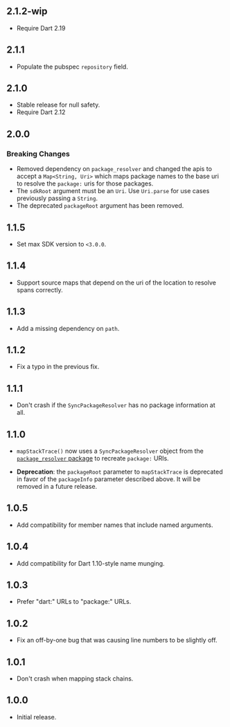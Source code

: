 ## 2.1.2-wip

* Require Dart 2.19

## 2.1.1

* Populate the pubspec `repository` field.

## 2.1.0

* Stable release for null safety.
* Require Dart 2.12

## 2.0.0

### Breaking Changes

* Removed dependency on `package_resolver` and changed the apis to accept a
  `Map<String, Uri>` which maps package names to the base uri to resolve the
  `package:` uris for those packages.
* The `sdkRoot` argument must be an `Uri`. Use `Uri.parse` for use
  cases previously passing a `String`.
* The deprecated `packageRoot` argument has been removed.

## 1.1.5

* Set max SDK version to `<3.0.0`.

## 1.1.4

* Support source maps that depend on the uri of the location to resolve spans
  correctly.

## 1.1.3

* Add a missing dependency on `path`.

## 1.1.2

* Fix a typo in the previous fix.

## 1.1.1

* Don't crash if the `SyncPackageResolver` has no package information at all.

## 1.1.0

* `mapStackTrace()` now uses a `SyncPackageResolver` object from the
  [`package_resolver` package][package_resolver] to recreate `package:` URIs.

* **Deprecation**: the `packageRoot` parameter to `mapStackTrace` is deprecated
  in favor of the `packageInfo` parameter described above. It will be removed in
  a future release.

[package_resolver]: https://pub.dartlang.org/packages/package_resolver

## 1.0.5

* Add compatibility for member names that include named arguments.

## 1.0.4

* Add compatibility for Dart 1.10-style name munging.

## 1.0.3

* Prefer "dart:" URLs to "package:" URLs.

## 1.0.2

* Fix an off-by-one bug that was causing line numbers to be slightly off.

## 1.0.1

* Don't crash when mapping stack chains.

## 1.0.0

* Initial release.
